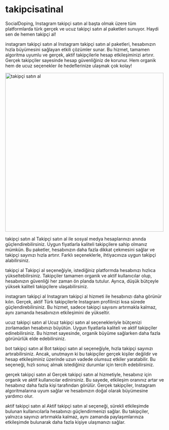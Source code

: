 # takipcisatinal
SocialDoping, Instagram takipçi satın al başta olmak üzere tüm platformlarda türk gerçek ve ucuz takipçi satın al paketleri sunuyor. Haydi sen de hemen takipçi al!

instagram takipçi satın al
Instagram takipçi satın al paketleri, hesabınızın hızla büyümesini sağlayan etkili çözümler sunar. Bu hizmet, tamamen algoritma uyumlu ve gerçek, aktif takipçilerle hesap etkileşiminizi artırır. Gerçek takipçiler sayesinde hesap güvenliğiniz de korunur. Hem organik hem de ucuz seçenekler ile hedeflerinize ulaşmak çok kolay!

<a href="https://socialdoping.com/">
  <img src="https://github.com/user-attachments/assets/b2ce27c9-24ac-480c-b593-2f793c70c46a" alt="takipçi satın al" style="width: 500px; height: auto;" />
</a>


takipçi satın al
Takipçi satın al ile sosyal medya hesaplarınızı anında güçlendirebilirsiniz. Uygun fiyatlarla kaliteli takipçilere sahip olmanız mümkün. Bu paketler, hesabınızın daha fazla dikkat çekmesini sağlar ve takipçi sayınızı hızla artırır. Farklı seçeneklerle, ihtiyacınıza uygun takipçi alabilirsiniz.

takipçi al
Takipçi al seçeneğiyle, istediğiniz platformda hesabınızı hızlıca yükseltebilirsiniz. Takipçiler tamamen organik ve aktif kullanıcılar olup, hesabınızın güvenliği her zaman ön planda tutulur. Ayrıca, düşük bütçeyle yüksek kaliteli takipçilere ulaşabilirsiniz.

instagram takipçi al
Instagram takipçi al hizmeti ile hesabınızı daha görünür kılın. Gerçek, aktif Türk takipçilerle Instagram profilinizi kısa sürede güçlendirebilirsiniz. Bu hizmet, sadece takipçi sayısını artırmakla kalmaz, aynı zamanda hesabınızın etkileşimini de yükseltir.

ucuz takipçi satın al
Ucuz takipçi satın al seçenekleriyle bütçenizi zorlamadan hesabınızı büyütün. Uygun fiyatlarla kaliteli ve aktif takipçiler edinebilirsiniz. Bu hizmet sayesinde, organik büyüme sağlarken daha fazla görünürlük elde edebilirsiniz.

bot takipçi satın al
Bot takipçi satın al seçeneğiyle, hızla takipçi sayınızı artırabilirsiniz. Ancak, unutmayın ki bu takipçiler gerçek kişiler değildir ve hesap etkileşiminiz üzerinde uzun vadede olumsuz etkiler yaratabilir. Bu seçeneği, hızlı sonuç almak istediğiniz durumlar için tercih edebilirsiniz.

gerçek takipçi satın al
Gerçek takipçi satın al hizmetiyle, hesabınız için organik ve aktif kullanıcılar edinirsiniz. Bu sayede, etkileşim oranınız artar ve hesabınız daha fazla kişi tarafından görülür. Gerçek takipçiler, Instagram algoritmalarına uyum sağlar ve hesabınızın doğal olarak büyümesine yardımcı olur.

aktif takipçi satın al
Aktif takipçi satın al seçeneği, sürekli etkileşimde bulunan kullanıcılarla hesabınızı güçlendirmenizi sağlar. Bu takipçiler, yalnızca sayınızı artırmakla kalmaz, aynı zamanda paylaşımlarınıza etkileşimde bulunarak daha fazla kişiye ulaşmanızı sağlar.
